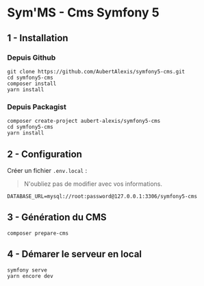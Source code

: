 # Sym'MS - Cms Symfony 5

## 1 - Installation

### Depuis Github
```
git clone https://github.com/AubertAlexis/symfony5-cms.git
cd symfony5-cms
composer install
yarn install
```

### Depuis Packagist
```
composer create-project aubert-alexis/symfony5-cms
cd symfony5-cms
yarn install
```

## 2 - Configuration
Créer un fichier `.env.local` :
> N'oubliez pas de modifier avec vos informations.
```dotenv
DATABASE_URL=mysql://root:password@127.0.0.1:3306/symfony5-cms
```

## 3 - Génération du CMS
```
composer prepare-cms
```

## 4 - Démarer le serveur en local
```
symfony serve
yarn encore dev
```
